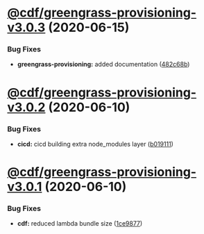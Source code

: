 # [@cdf/greengrass-provisioning-v3.0.3](https://git-codecommit.us-west-2.amazonaws.com/v1/repos/cdf-core/compare/@cdf/greengrass-provisioning-v3.0.2...@cdf/greengrass-provisioning-v3.0.3) (2020-06-15)


### Bug Fixes

* **greengrass-provisioning:** added documentation ([482c68b](https://git-codecommit.us-west-2.amazonaws.com/v1/repos/cdf-core/commit/482c68b6b7ac86fb160064f72b9b0e1719a1459a))

# [@cdf/greengrass-provisioning-v3.0.2](https://git-codecommit.us-west-2.amazonaws.com/v1/repos/cdf-core/compare/@cdf/greengrass-provisioning-v3.0.1...@cdf/greengrass-provisioning-v3.0.2) (2020-06-10)


### Bug Fixes

* **cicd:** cicd building extra node_modules layer ([b019111](https://git-codecommit.us-west-2.amazonaws.com/v1/repos/cdf-core/commit/b019111adadea7bac04ed3aaa35254c3137615e0))

# [@cdf/greengrass-provisioning-v3.0.1](https://git-codecommit.us-west-2.amazonaws.com/v1/repos/cdf-core/compare/@cdf/greengrass-provisioning-v3.0.0...@cdf/greengrass-provisioning-v3.0.1) (2020-06-10)


### Bug Fixes

* **cdf:** reduced lambda bundle size ([1ce9877](https://git-codecommit.us-west-2.amazonaws.com/v1/repos/cdf-core/commit/1ce9877878831dac78b00ddbc5589cadead19d53))
